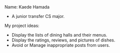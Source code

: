 Name: Kaede Hamada
- A junior transfer CS major.

My project ideas:
- Display the lists of dining halls and their menus.
- Display the ratings, reviews, and pictures of dishes.
- Avoid or Manage inappropriate posts from users.
